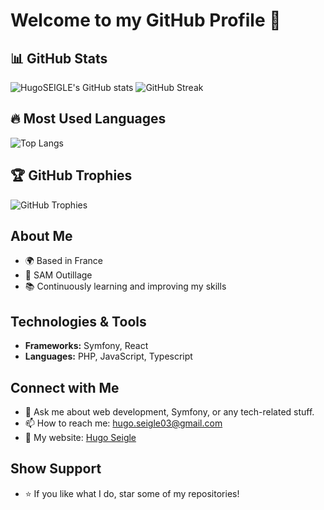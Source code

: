 # Welcome to my GitHub Profile 🚀

## 📊 GitHub Stats
![HugoSEIGLE's GitHub stats](https://github-readme-stats.vercel.app/api?username=HugoSEIGLE&show_icons=true&theme=radical)
![GitHub Streak](https://streak-stats.demolab.com?user=HugoSEIGLE&theme=radical)

## 🔥 Most Used Languages
![Top Langs](https://github-readme-stats.vercel.app/api/top-langs/?username=HugoSEIGLE&layout=compact&theme=radical)

## 🏆 GitHub Trophies
![GitHub Trophies](https://github-profile-trophy.vercel.app/?username=HugoSEIGLE&theme=onedark)



## About Me
- 🌍 Based in France
- 💼 SAM Outillage
- 📚 Continuously learning and improving my skills

## Technologies & Tools
- **Frameworks:** Symfony, React
- **Languages:** PHP, JavaScript, Typescript

## Connect with Me
- 💬 Ask me about web development, Symfony, or any tech-related stuff.
- 📫 How to reach me: hugo.seigle03@gmail.com
- 📄 My website: [Hugo Seigle](https://www.hugo-seigle.fr/)

## Show Support
- ⭐️ If you like what I do, star some of my repositories!
